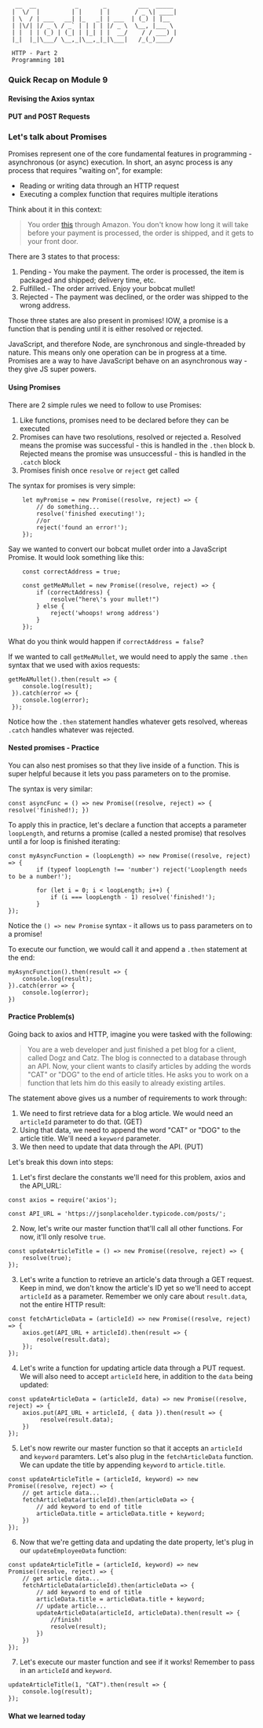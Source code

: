 ```
  __  __           _       _         ___  _____ 
 |  \/  |         | |     | |       / _ \| ____|
 | \  / | ___   __| |_   _| | ___  | (_) | |__  
 | |\/| |/ _ \ / _` | | | | |/ _ \  \__, |___ \ 
 | |  | | (_) | (_| | |_| | |  __/    / / ___) |
 |_|  |_|\___/ \__,_|\__,_|_|\___|   /_(_)____/ 
 
 HTTP - Part 2
 Programming 101
 ```
 
 ### Quick Recap on Module 9 
 
 #### Revising the Axios syntax
 
 #### PUT and POST Requests
 
 ### Let's talk about Promises
 
 Promises represent one of the core fundamental features in programming - asynchronous (or async) execution. 
 In short, an async process is any process that requires "waiting on", for example:

 - Reading or writing data through an HTTP request
 - Executing a complex function that requires multiple iterations
 
 Think about it in this context:
 > You order [this](https://www.amazon.com/dp/B00BC1GCOO?tag=bfbetsy-20&ascsubtag=4431391%2C5%2C21%2Cd%2C0%2C0%2Cduckduckgo%2C0%3A0) through Amazon.
 You don't know how long it will take before your payment is processed, the order is shipped, and it gets to your front door. 
 
 There are 3 states to that process:
 1. Pending - You make the payment. The order is processed, the item is packaged and shipped; delivery time, etc.
 2. Fulfilled.- The order arrived. Enjoy your bobcat mullet!
 3. Rejected - The payment was declined, or the order was shipped to the wrong address. 
 
 Those three states are also present in promises! IOW, a promise is a function that is pending until it is either resolved or rejected.
 
JavaScript, and therefore Node, are synchronous and single-threaded by nature. This means only one operation can be in progress at a time. Promises are a way to have JavaScript behave on an asynchronous way - they give JS super powers. 

#### Using Promises

There are 2 simple rules we need to follow to use Promises:
1. Like functions, promises need to be declared before they can be executed 
2. Promises can have two resolutions, resolved or rejected
    a. Resolved means the promise was successful - this is handled in the `.then` block
    b. Rejected means the promise was unsuccessful - this is handled in the `.catch` block
3. Promises finish once `resolve` or `reject` get called


The syntax for promises is very simple:
```
    let myPromise = new Promise((resolve, reject) => {
        // do something...
        resolve('finished executing!');
        //or
        reject('found an error!');
    });
```

Say we wanted to convert our bobcat mullet order into a JavaScript Promise. It would look something like this:
```
    const correctAddress = true;
    
    const getMeAMullet = new Promise((resolve, reject) => {
        if (correctAddress) {
            resolve("here\'s your mullet!")
        } else {
            reject('whoops! wrong address')
        }    
    });
```
What do you think would happen if `correctAddress = false`?


If we wanted to call `getMeAMullet`, we would need to apply the same `.then` syntax that we used with axios requests:
```
getMeAMullet().then(result => {
    console.log(result);
 }).catch(error => {
    console.log(error);
 });
```

Notice how the `.then` statement handles whatever gets resolved, whereas `.catch` handles whatever was rejected.

#### Nested promises - Practice

You can also nest promises so that they live inside of a function. This is super helpful because it lets you pass parameters on to the promise.

The syntax is very similar:
```
const asyncFunc = () => new Promise((resolve, reject) => { resolve('finished!); })
```

To apply this in practice, let's declare a function that accepts a parameter `loopLength`, and returns a promise (called a nested promise) that resolves until a for loop is finished iterating:
```
const myAsyncFunction = (loopLength) => new Promise((resolve, reject) => {
        if (typeof loopLength !== 'number') reject('Looplength needs to be a number!');
        
        for (let i = 0; i < loopLength; i++) {
            if (i === loopLength - 1) resolve('finished!');
        }
});
```
Notice the `() => new Promise` syntax - it allows us to pass parameters on to a promise!

To execute our function, we would call it and append a `.then` statement at the end:
```
myAsyncFunction().then(result => {
    console.log(result);
}).catch(error => {
    console.log(error);
})
```

#### Practice Problem(s) 

Going back to axios and HTTP, imagine you were tasked with the following:

> You are a web developer and just finished a pet blog for a client, called Dogz and Catz. The blog is connected to a database through an API. Now, your client wants to clasify articles by adding the words "CAT" or "DOG" to the end of article titles. He asks you to work on a function that lets him do this easily to already existing artiles.

The statement above gives us a number of requirements to work through:
1. We need to first retrieve data for a blog article. We would need an `articleId` parameter to do that. (GET)
2. Using that data, we need to append the word "CAT" or "DOG" to the article title. We'll need a `keyword` parameter. 
3. We then need to update that data through the API. (PUT)

Let's break this down into steps:

1. Let's first declare the constants we'll need for this problem, axios and the API_URL:
```
const axios = require('axios');

const API_URL = 'https://jsonplaceholder.typicode.com/posts/';
```

2. Now, let's write our master function that'll call all other functions. For now, it'll only resolve `true`.
```
const updateArticleTitle = () => new Promise((resolve, reject) => {
    resolve(true);
});
```

3. Let's write a function to retrieve an article's data through a GET request. Keep in mind, we don't know the article's ID yet so we'll need to accept `articleId` as a parameter. Remember we only care about `result.data`, not the entire HTTP result:
```
const fetchArticleData = (articleId) => new Promise((resolve, reject) => {
    axios.get(API_URL + articleId).then(result => {
        resolve(result.data);
    });
});
``` 

4. Let's write a function for updating article data through a PUT request. We will also need to accept `articleId` here, in addition to the `data` being updated:
```
const updateArticleData = (articleId, data) => new Promise((resolve, reject) => {
    axios.put(API_URL + articleId, { data }).then(result => {
         resolve(result.data);
    })
});
```

5. Let's now rewrite our master function so that it accepts an `articleId` and `keyword` paramters. Let's also plug in the `fetchArticleData` function. We can update the title by appending `keyword` to `article.title`.
```
const updateArticleTitle = (articleId, keyword) => new Promise((resolve, reject) => {
    // get article data...
    fetchArticleData(articleId).then(articleData => {
        // add keyword to end of title
        articleData.title = articleData.title + keyword; 
    })
});

```

6. Now that we're getting data and updating the date property, let's plug in our `updateEmployeeData` function:
```
const updateArticleTitle = (articleId, keyword) => new Promise((resolve, reject) => {
    // get article data...
    fetchArticleData(articleId).then(articleData => {
        // add keyword to end of title
        articleData.title = articleData.title + keyword; 
        // update article...
        updateArticleData(articleId, articleData).then(result => {
            //finish!
            resolve(result);
        })
    })
});

```

7. Let's execute our master function and see if it works! Remember to pass in an `articleId` and `keyword`.
```
updateArticleTitle(1, "CAT").then(result => {
    console.log(result);
});
```

#### What we learned today

